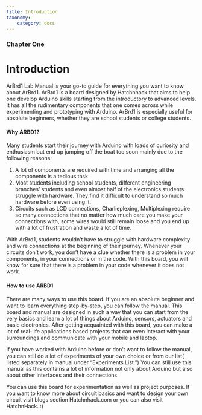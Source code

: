 ```yaml
---
title: Introduction
taxonomy:
    category: docs
---
```


### Chapter One

# Introduction  

ArBrd1 Lab Manual is your go-to guide for everything you want to know about ArBrd1. ArBrd1 is a board designed by Hatchnhack that aims to help one develop Arduino skills starting from the introductory to advanced levels. It has all the rudimentary components that one comes across while experimenting and prototyping with Arduino. ArBrd1 is especially useful for absolute beginners, whether they are school students or college students.

#### Why ARBD1?
Many students start their journey with Arduino with loads of curiosity and enthusiasm but end up jumping off the boat too soon mainly due to the following reasons: 

1. A lot of components are required with time and arranging all the components is a tedious task
2. Most students including school students, different engineering branches’ students and even almost half of the electronics students struggle with hardware. They find it difficult to understand so much hardware before even using it. 
3. Circuits such as LCD connections, Charlieplexing, Multiplexing require so many connections that no matter how much care you make your connections with, some wires would still remain loose and you end up with a lot of frustration and waste a lot of time. 

With 	ArBrd1, students wouldn’t have to struggle with hardware complexity and wire connections at the beginning of their journey. Whenever your circuits don’t work, you don’t have a clue whether there is a problem in your components, in your connections or in the code. With this board, you will know for sure that there is a problem in your code whenever it does not work.

#### How to use ARBD1
There are many ways to use this board. If you are an absolute beginner and want to learn everything step-by-step, you can follow the manual. This board and manual are designed in such a way that you can start from the very basics and learn a lot of things about Arduino, sensors, actuators and basic electronics. After getting acquainted with this board, you can make a lot of real-life applications based projects that can even interact with your surroundings and communicate with your mobile and laptop.  

If you have worked with Arduino before or don’t want to follow the manual, you can still do a lot of experiments of your own choice or from our list( listed separately in manual under “Experiments List.”) You can still use this manual as this contains a lot of information not only about Arduino but also about other interfaces and their connections.   

You can use this board for experimentation as well as project purposes. If you want to know more about circuit basics and want to design your own circuit visit blogs section Hatchnhack.com or you can also visit HatchnHack. :)